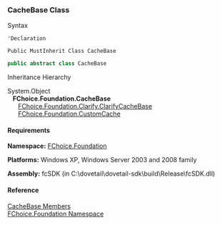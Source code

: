 ﻿### CacheBase Class

Syntax

```vbnet
'Declaration

Public MustInherit Class CacheBase 
```

```csharp
public abstract class CacheBase 
```

Inheritance Hierarchy

System.Object  
   **FChoice.Foundation.CacheBase**  
      [FChoice.Foundation.Clarify.ClarifyCacheBase](fcSDK~FChoice.Foundation.Clarify.ClarifyCacheBase.md)  
      [FChoice.Foundation.CustomCache](fcSDK~FChoice.Foundation.CustomCache.md)  

#### Requirements

**Namespace:** [FChoice.Foundation](fcSDK~FChoice.Foundation_namespace.md)

**Platforms:** Windows XP, Windows Server 2003 and 2008 family

**Assembly:** fcSDK (in C:\\dovetail\\dovetail-sdk\\build\\Release\\fcSDK.dll)

#### Reference

[CacheBase Members](fcSDK~FChoice.Foundation.CacheBase_members.md)  
[FChoice.Foundation Namespace](fcSDK~FChoice.Foundation_namespace.md)